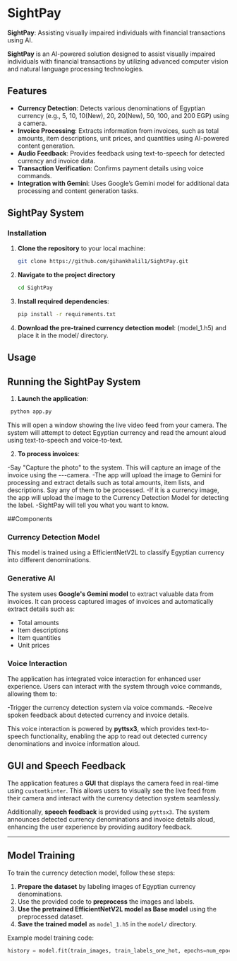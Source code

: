 # SightPay
**SightPay**: Assisting visually impaired individuals with financial transactions using AI.

**SightPay** is an AI-powered solution designed to assist visually impaired individuals with financial transactions by utilizing advanced computer vision and natural language processing technologies.

## Features
- **Currency Detection**: Detects various denominations of Egyptian currency (e.g., 5, 10, 10(New), 20, 20(New), 50, 100, and 200 EGP) using a camera.
- **Invoice Processing**: Extracts information from invoices, such as total amounts, item descriptions, unit prices, and quantities using AI-powered content generation.
- **Audio Feedback**: Provides feedback using text-to-speech for detected currency and invoice data.
- **Transaction Verification**: Confirms payment details using voice commands.
- **Integration with Gemini**: Uses Google’s Gemini model for additional data processing and content generation tasks.

## SightPay System

### Installation

1. **Clone the repository** to your local machine:
   ```bash
   git clone https://github.com/gihankhalil1/SightPay.git
   ```
2. **Navigate to the project directory**
   ```bash
   cd SightPay
   ```
3. **Install required dependencies**:
   ```bash
   pip install -r requirements.txt
   ```
4. **Download the pre-trained currency detection model**:
(model_1.h5) and place it in the model/ directory.

## Usage 
## Running the SightPay System
1. **Launch the application**:
  ```bash
   python app.py
   ```
This will open a window showing the live video feed from your camera. The system will attempt to detect Egyptian currency and read the amount aloud using text-to-speech and voice-to-text.

2. **To process invoices**:

-Say "Capture the photo" to the system. This will capture an image of the invoice using the ---camera.
-The app will upload the image to Gemini for processing and extract details such as total amounts, item lists, and descriptions. Say any of them to be processed.
-If it is a currency image, the app will upload the image to the Currency Detection Model for detecting the label.
-SightPay will tell you what you want to know.

##Components
### Currency Detection Model
 This model is trained using a EfficientNetV2L to classify Egyptian currency into different denominations.

### Generative AI
The system uses **Google's Gemini model** to extract valuable data from invoices. It can process captured images of invoices and automatically extract details such as:
- Total amounts
- Item descriptions
- Item quantities
- Unit prices

 ### Voice Interaction
The application has integrated voice interaction for enhanced user experience. Users can interact with the system through voice commands, allowing them to:

-Trigger the currency detection system via voice commands.
-Receive spoken feedback about detected currency and invoice details.
  
This voice interaction is powered by **pyttsx3**, which provides text-to-speech functionality, enabling the app to read out detected currency denominations and invoice information aloud.

## GUI and Speech Feedback

The application features a **GUI** that displays the camera feed in real-time using `customtkinter`. This allows users to visually see the live feed from their camera and interact with the currency detection system seamlessly.

Additionally, **speech feedback** is provided using `pyttsx3`. The system announces detected currency denominations and invoice details aloud, enhancing the user experience by providing auditory feedback.

---

## Model Training

To train the currency detection model, follow these steps:

1. **Prepare the dataset** by labeling images of Egyptian currency denominations.
2. Use the provided code to **preprocess** the images and labels.
3. **Use the pretrained EfficientNetV2L model as Base model** using the preprocessed dataset.
4. **Save the trained model** as `model_1.h5` in the `model/` directory.

Example model training code:

```python
history = model.fit(train_images, train_labels_one_hot, epochs=num_epochs, batch_size=batch_size, validation_data=(valid_images, valid_labels_one_hot))


